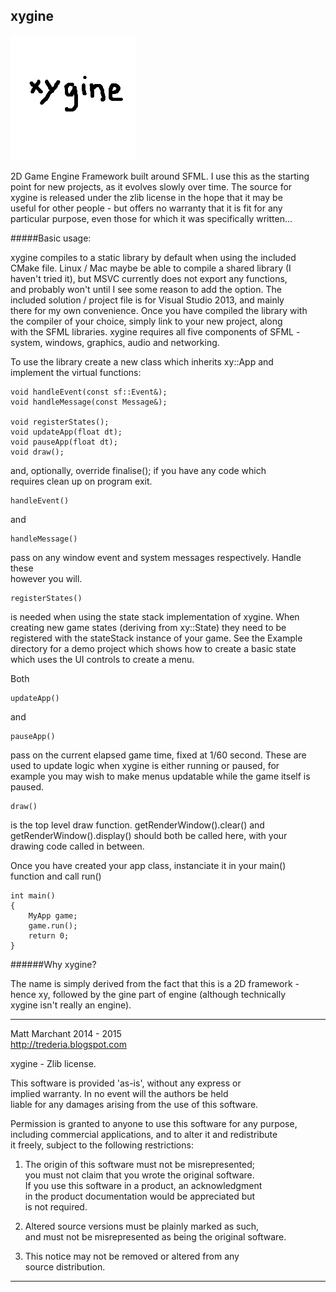 xygine
------

![Logo by Baard](xygine/xygine.png?raw=true)

2D Game Engine Framework built around SFML. I use this as the starting  
point for new projects, as it evolves slowly over time. The source for  
xygine is released under the zlib license in the hope that it may be  
useful for other people - but offers no warranty that it is fit for any  
particular purpose, even those for which it was specifically written...  

#####Basic usage:

xygine compiles to a static library by default when using the included  
CMake file. Linux / Mac maybe be able to compile a shared library (I  
haven't tried it), but MSVC currently does not export any functions,  
and probably won't until I see some reason to add the option. The  
included solution / project file is for Visual Studio 2013, and mainly  
there for my own convenience. Once you have compiled the library with  
the compiler of your choice, simply link to your new project, along  
with the SFML libraries. xygine requires all five components of SFML -  
system, windows, graphics, audio and networking.  

To use the library create a new class which inherits xy::App and  
implement the virtual functions:

    void handleEvent(const sf::Event&);
    void handleMessage(const Message&);

    void registerStates();
    void updateApp(float dt);
    void pauseApp(float dt);
    void draw();

and, optionally, override finalise(); if you have any code which  
requires clean up on program exit.

    handleEvent()

and  

    handleMessage()

pass on any window event and system messages respectively. Handle these  
however you will.  

    registerStates()

is needed when using the state stack implementation of xygine. When  
creating new game states (deriving from xy::State) they need to be  
registered with the stateStack instance of your game. See the Example  
directory for a demo project which shows how to create a basic state  
which uses the UI controls to create a menu.  

Both

    updateApp()

and

    pauseApp()

pass on the current elapsed game time, fixed at 1/60 second. These are  
used to update logic when xygine is either running or paused, for  
example you may wish to make menus updatable while the game itself is  
paused.

    draw()

is the top level draw function. getRenderWindow().clear() and  
getRenderWindow().display() should both be called here, with your  
drawing code called in between.

Once you have created your app class, instanciate it in your main()  
function and call run()

    int main()
    {
    	MyApp game;
    	game.run();
    	return 0;
    }


######Why xygine?

The name is simply derived from the fact that this is a 2D framework -   
hence xy, followed by the gine part of engine (although technically  
xygine isn't really an engine).


-----------------------------------------------------------------------

Matt Marchant 2014 - 2015  
http://trederia.blogspot.com  

xygine - Zlib license.  

This software is provided 'as-is', without any express or  
implied warranty. In no event will the authors be held  
liable for any damages arising from the use of this software.  

Permission is granted to anyone to use this software for any purpose,  
including commercial applications, and to alter it and redistribute  
it freely, subject to the following restrictions:  

1. The origin of this software must not be misrepresented;  
you must not claim that you wrote the original software.  
If you use this software in a product, an acknowledgment  
in the product documentation would be appreciated but  
is not required.  

2. Altered source versions must be plainly marked as such,  
and must not be misrepresented as being the original software.  

3. This notice may not be removed or altered from any  
source distribution.  

-----------------------------------------------------------------------

